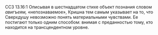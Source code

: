 ССЗ 13.16:1	Описывая в шестнадцатом стихе объект познания словом _авигъеям,_ «непознаваемое», Кришна тем самым указывает на то, что Сверхдушу невозможно понять материальными чувствами. Ее постигают только одним способом: внимая с преданностью тому, кто находится на трансцендентном уровне.